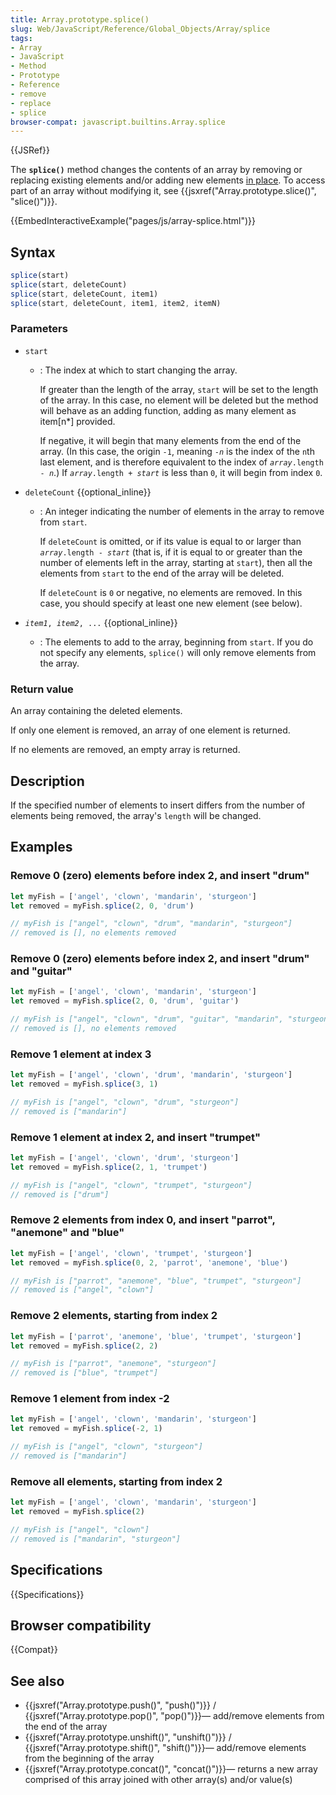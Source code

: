 ```yaml
---
title: Array.prototype.splice()
slug: Web/JavaScript/Reference/Global_Objects/Array/splice
tags:
- Array
- JavaScript
- Method
- Prototype
- Reference
- remove
- replace
- splice
browser-compat: javascript.builtins.Array.splice
---
```

{{JSRef}}

The **`splice()`** method changes the contents of an array by removing or
replacing existing elements and/or adding new elements
[in place](https://en.wikipedia.org/wiki/In-place_algorithm). To access part of
an array without modifying it, see
{{jsxref("Array.prototype.slice()", "slice()")}}.

{{EmbedInteractiveExample("pages/js/array-splice.html")}}

## Syntax

```js
splice(start)
splice(start, deleteCount)
splice(start, deleteCount, item1)
splice(start, deleteCount, item1, item2, itemN)
```

### Parameters

- `start`

  - : The index at which to start changing the array.

    If greater than the length of the array, `start` will be set to the length
    of the array. In this case, no element will be deleted but the method will
    behave as an adding function, adding as many element as item\[n\*] provided.

    If negative, it will begin that many elements from the end of the array. (In
    this case, the origin `-1`, meaning <code>-<var>n</var></code> is the index
    of the `n`th last element, and is therefore equivalent to the index of
    <code><var>array</var>.length - <var>n</var></code>.) If
    <code><var>array</var>.length + <var>start</var></code> is less than `0`, it
    will begin from index `0`.

- `deleteCount` {{optional_inline}}

  - : An integer indicating the number of elements in the array to remove from
    `start`.

    If `deleteCount` is omitted, or if its value is equal to or larger than
    <code><var>array</var>.length - <var>start</var></code> (that is, if it is
    equal to or greater than the number of elements left in the array, starting
    at `start`), then all the elements from `start` to the end of the array will
    be deleted.

    If `deleteCount` is `0` or negative, no elements are removed. In this case,
    you should specify at least one new element (see below).

- <code><var>item1</var>, <var>item2</var>, ...</code> {{optional_inline}}
  - : The elements to add to the array, beginning from `start`. If you do not
    specify any elements, `splice()` will only remove elements from the array.

### Return value

An array containing the deleted elements.

If only one element is removed, an array of one element is returned.

If no elements are removed, an empty array is returned.

## Description

If the specified number of elements to insert differs from the number of
elements being removed, the array's `length` will be changed.

## Examples

### Remove 0 (zero) elements before index 2, and insert "drum"

```js
let myFish = ['angel', 'clown', 'mandarin', 'sturgeon']
let removed = myFish.splice(2, 0, 'drum')

// myFish is ["angel", "clown", "drum", "mandarin", "sturgeon"]
// removed is [], no elements removed
```

### Remove 0 (zero) elements before index 2, and insert "drum" and "guitar"

```js
let myFish = ['angel', 'clown', 'mandarin', 'sturgeon']
let removed = myFish.splice(2, 0, 'drum', 'guitar')

// myFish is ["angel", "clown", "drum", "guitar", "mandarin", "sturgeon"]
// removed is [], no elements removed
```

### Remove 1 element at index 3

```js
let myFish = ['angel', 'clown', 'drum', 'mandarin', 'sturgeon']
let removed = myFish.splice(3, 1)

// myFish is ["angel", "clown", "drum", "sturgeon"]
// removed is ["mandarin"]
```

### Remove 1 element at index 2, and insert "trumpet"

```js
let myFish = ['angel', 'clown', 'drum', 'sturgeon']
let removed = myFish.splice(2, 1, 'trumpet')

// myFish is ["angel", "clown", "trumpet", "sturgeon"]
// removed is ["drum"]
```

### Remove 2 elements from index 0, and insert "parrot", "anemone" and "blue"

```js
let myFish = ['angel', 'clown', 'trumpet', 'sturgeon']
let removed = myFish.splice(0, 2, 'parrot', 'anemone', 'blue')

// myFish is ["parrot", "anemone", "blue", "trumpet", "sturgeon"]
// removed is ["angel", "clown"]
```

### Remove 2 elements, starting from index 2

```js
let myFish = ['parrot', 'anemone', 'blue', 'trumpet', 'sturgeon']
let removed = myFish.splice(2, 2)

// myFish is ["parrot", "anemone", "sturgeon"]
// removed is ["blue", "trumpet"]
```

### Remove 1 element from index -2

```js
let myFish = ['angel', 'clown', 'mandarin', 'sturgeon']
let removed = myFish.splice(-2, 1)

// myFish is ["angel", "clown", "sturgeon"]
// removed is ["mandarin"]
```

### Remove all elements, starting from index 2

```js
let myFish = ['angel', 'clown', 'mandarin', 'sturgeon']
let removed = myFish.splice(2)

// myFish is ["angel", "clown"]
// removed is ["mandarin", "sturgeon"]
```

## Specifications

{{Specifications}}

## Browser compatibility

{{Compat}}

## See also

- {{jsxref("Array.prototype.push()", "push()")}} /
  {{jsxref("Array.prototype.pop()",
    "pop()")}}— add/remove
  elements from the end of the array
- {{jsxref("Array.prototype.unshift()", "unshift()")}} /
  {{jsxref("Array.prototype.shift()", "shift()")}}— add/remove
  elements from the beginning of the array
- {{jsxref("Array.prototype.concat()", "concat()")}}— returns
  a new array comprised of this array joined with other array(s) and/or value(s)
